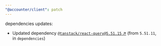 ```yaml
---
"@accounter/client": patch
---
```

dependencies updates:
  - Updated dependency [`@tanstack/react-query@5.51.15` ↗︎](https://www.npmjs.com/package/@tanstack/react-query/v/5.51.15) (from `5.51.11`, in `dependencies`)

